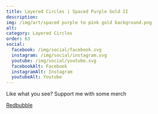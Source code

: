 ```yaml
---
title: Layered Circles | Spaced Purple Gold II
description: 
img: /img/art/spaced purple to pink gold background.png
alt: 
category: Layered Circles
order: 63
social:
  facebook: /img/social/facebook.svg
  instagram: /img/social/instagram.svg
  youtube: /img/social/youtube.svg
  facebookAlt: Facebook
  instagramAlt: Instagram
  youtubeAlt: Youtube
---
```

Like what you see? Support me with some merch

<a href='https://www.redbubble.com/shop/ap/103823531' class="btn btn-primary store-link">
Redbubble
</a>